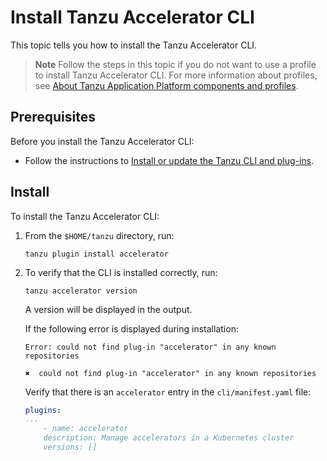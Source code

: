 # Install Tanzu Accelerator CLI

This topic tells you how to install the Tanzu Accelerator CLI.

> **Note** Follow the steps in this topic if you do not want to use a profile to install Tanzu Accelerator CLI.
> For more information about profiles, see [About Tanzu Application Platform components and
> profiles](../../about-package-profiles.hbs.md).

## <a id='prereqs'></a>Prerequisites

Before you install the Tanzu Accelerator CLI:

- Follow the instructions to [Install or update the Tanzu CLI and plug-ins](../../install-tanzu-cli.md#cli-and-plugin).

## <a id='Install'></a>Install

To install the Tanzu Accelerator CLI:

1. From the `$HOME/tanzu` directory, run:

    ```console
    tanzu plugin install accelerator
    ```

2. To verify that the CLI is installed correctly, run:

    ```console
    tanzu accelerator version
    ```

    A version will be displayed in the output.

    If the following error is displayed during installation:

    ```console
    Error: could not find plug-in "accelerator" in any known repositories

    ✖  could not find plug-in "accelerator" in any known repositories
    ```

    Verify that there is an `accelerator` entry in the `cli/manifest.yaml` file:

    ```yaml
    plugins:
    ...
        - name: accelerator
        description: Manage accelerators in a Kubernetes cluster
        versions: []
    ```
